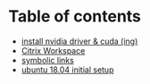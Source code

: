# Table of contents

* [install nvidia driver & cuda \(ing\)](README.md)
* [Citrix Workspace](untitled.md)
* [symbolic links](symbolic-links.md)
* [ubuntu 18.04 initial setup](ubuntu-18.04-initial-setup.md)

